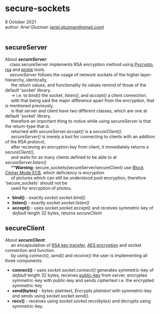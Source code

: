 # secure-sockets
8 October 2021<br />
author: Ariel Gluzman (ariel.gluzman@gmail.com)<br /><br />
## secureServer
About _**secureServer**_:<br />&nbsp;&nbsp;&nbsp;
class secureServer implements RSA encryption method using [Pycrypto](https://pycryptodome.readthedocs.io/en/latest/), [rsa](https://stuvel.eu/python-rsa-doc/) and [pickle](https://docs.python.org/3/library/pickle.html#module-pickle) tools.<br />&nbsp;&nbsp;&nbsp;
_secureServer_ follows the usage of network sockets of the higher layer-hierarchy, identically,<br />&nbsp;&nbsp;&nbsp;&nbsp;
the return values, and functionality its values remind of those of the default 'socket' library.<br />&nbsp;&nbsp;&nbsp;&nbsp;
->	i.e. to _bind()_ the socket, _listen()_, and _accept()_ a client connection.<br />&nbsp;&nbsp;&nbsp;&nbsp;
with that being said the major difference apart from the encryption, that is mentioned previously,<br />&nbsp;&nbsp;&nbsp;&nbsp;
is that server and client have two different classes, which are one at default 'socket' library,<br />&nbsp;&nbsp;&nbsp;&nbsp;
therefore an important thing to notice while using secureServer is that the return-type that is<br />&nbsp;&nbsp;&nbsp;&nbsp;
returned with _secureServer.accept()_ is a _secureClient()_.<br />&nbsp;&nbsp;&nbsp;&nbsp;
_secureServer()_ is merely a tool for connecting to clients with an addition of the RSA protocol,<br />&nbsp;&nbsp;&nbsp;&nbsp;
after recieving an encryption key from client, it immediately returns a _secureClient()_,<br />&nbsp;&nbsp;&nbsp;&nbsp;
and waits for as many clients defined to be able to at _secureServer.listen()_<br />&nbsp;&nbsp;&nbsp;&nbsp;
****Warning**: secure_sockets(secureServer/secureClient) use [Block Cipher Mode ECB](https://en.wikipedia.org/wiki/Block_cipher_mode_of_operation#Electronic_codebook_(ECB)), which deficiency is encryption<br />&nbsp;&nbsp;&nbsp;&nbsp;
of pictures which can still be understood post encryption, therefore 'secure_sockets' should not be<br />&nbsp;&nbsp;&nbsp;&nbsp;
used for encryption of photos.
* **bind()** - exactly _socket.socket.bind()_
* **listen()** - exactly _socket.socket.listen()_
* **accept()** - uses _socket.socket.accept()_ and receives symmetric key of *default* length 32 bytes, returns _secureClient_

## secureClient
About _**secureClient**_:<br />&nbsp;&nbsp;&nbsp;&nbsp;
an encapsulation of [RSA key transfer](https://en.wikipedia.org/wiki/RSA_(cryptosystem)#Key_distribution), [AES encryption](https://pycryptodome.readthedocs.io/en/latest/src/cipher/aes.html) and socket connection and function.<br />&nbsp;&nbsp;&nbsp;&nbsp;
by using _connect()_, _send()_ and _receive()_ the user is implementing all three components.
* **connect()** - uses _socket.socket.connect()_ generates symmetric-key of *default* length 32 bytes, receives [public-key](https://stuvel.eu/python-rsa-doc/reference.html#rsa.PublicKey) from server, encryptes symmetric-key with public-key and sends ciphertext i.e. the encrypted symmetric-key
* **send(bytes)** - bytes: plaintext, Encrypts _plaintext_ with symmetric-key and sends using _socket.socket.send()_.
* **recv()** - receives using _socket.socket.recv(bytes)_ and decrypts using symmetric-key.
